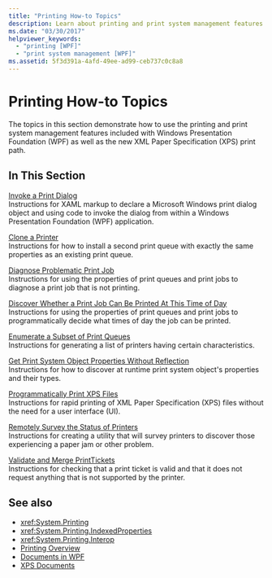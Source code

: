 ```yaml
---
title: "Printing How-to Topics"
description: Learn about printing and print system management features in this expanded list of printing how-to topics.
ms.date: "03/30/2017"
helpviewer_keywords: 
  - "printing [WPF]"
  - "print system management [WPF]"
ms.assetid: 5f3d391a-4afd-49ee-ad99-ceb737c0c8a8
---
```

# Printing How-to Topics
The topics in this section demonstrate how to use the printing and print system management features included with Windows Presentation Foundation (WPF) as well as the new XML Paper Specification (XPS) print path.  
  
## In This Section  
 [Invoke a Print Dialog](how-to-invoke-a-print-dialog.md)  
 Instructions for XAML markup to declare a Microsoft Windows print dialog object and using code to invoke the dialog from within a Windows Presentation Foundation (WPF) application.  
  
 [Clone a Printer](how-to-clone-a-printer.md)  
 Instructions for how to install a second print queue with exactly the same properties as an existing print queue.  
  
 [Diagnose Problematic Print Job](how-to-diagnose-problematic-print-job.md)  
 Instructions for using the properties of print queues and print jobs to diagnose a print job that is not printing.  
  
 [Discover Whether a Print Job Can Be Printed At This Time of Day](how-to-discover-whether-a-print-job-can-be-printed-at-this-time-of-day.md)  
 Instructions for using the properties of print queues and print jobs to programmatically decide what times of day the job can be printed.  
  
 [Enumerate a Subset of Print Queues](how-to-enumerate-a-subset-of-print-queues.md)  
 Instructions for generating a list of printers having certain characteristics.  
  
 [Get Print System Object Properties Without Reflection](how-to-get-print-system-object-properties-without-reflection.md)  
 Instructions for how to discover at runtime print system object's properties and their types.  
  
 [Programmatically Print XPS Files](how-to-programmatically-print-xps-files.md)  
 Instructions for rapid printing of XML Paper Specification (XPS) files without the need for a user interface (UI).  
  
 [Remotely Survey the Status of Printers](how-to-remotely-survey-the-status-of-printers.md)  
 Instructions for creating a utility that will survey printers to discover those experiencing a paper jam or other problem.  
  
 [Validate and Merge PrintTickets](how-to-validate-and-merge-printtickets.md)  
 Instructions for checking that a print ticket is valid and that it does not request anything that is not supported by the printer.  
  
## See also

- <xref:System.Printing>
- <xref:System.Printing.IndexedProperties>
- <xref:System.Printing.Interop>
- [Printing Overview](printing-overview.md)
- [Documents in WPF](documents-in-wpf.md)
- [XPS Documents](/windows/desktop/printdocs/documents)
